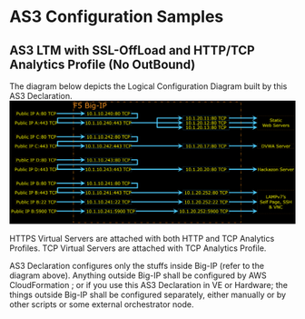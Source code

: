 # AS3 Configuration Samples



## AS3 LTM with SSL-OffLoad and HTTP/TCP Analytics Profile (No OutBound)



The diagram below depicts the Logical Configuration Diagram built by this AS3 Declaration.
![Logical Configuration Diagram inside Big-IP](AS3_LTM_SSLoL_AVR_NOutB.png)

HTTPS Virtual Servers are attached with both HTTP and TCP Analytics Profiles. TCP Virtual Servers are attached with TCP Analytics Profile.

AS3 Declaration configures only the stuffs inside Big-IP (refer to the diagram above).
Anything outside Big-IP shall be configured by AWS CloudFormation ; or if you use this AS3 Declaration in VE or Hardware; the things outside Big-IP shall be configured separately, either manually or by other scripts or some external orchestrator node.


